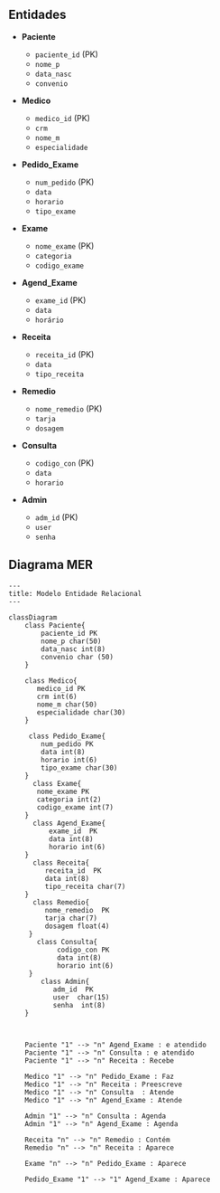 ## Entidades 

  - **Paciente**
      - `paciente_id` (PK)
      - `nome_p`
      - `data_nasc`
      - `convenio`


 - **Medico**
     - `medico_id` (PK)
     - `crm`
     - `nome_m`
     - `especialidade`


 - **Pedido_Exame**
     - `num_pedido` (PK)
     - `data`
     - `horario`
     - `tipo_exame`

  - **Exame**
      - `nome_exame` (PK)
      - `categoria`
      - `codigo_exame`
  
  - **Agend_Exame**
      - `exame_id` (PK)
      -  `data`
      -  `horário`
  
  - **Receita**
      -  `receita_id` (PK)
      -  `data`
      -  `tipo_receita`

  - **Remedio**
      - `nome_remedio` (PK)
      -  `tarja`
      -  `dosagem`
        
  - **Consulta**
      -  `codigo_con` (PK)
      -  `data`
      -  `horario`
   
  - **Admin**
      - `adm_id` (PK)
      - `user`
      - `senha`

        
## Diagrama MER

```mermaid
---
title: Modelo Entidade Relacional
---

classDiagram
    class Paciente{
        paciente_id PK
        nome_p char(50)
        data_nasc int(8)
        convenio char (50)
    }

    class Medico{
       medico_id PK
       crm int(6)
       nome_m char(50)
       especialidade char(30)
    }

     class Pedido_Exame{
        num_pedido PK
        data int(8)
        horario int(6)
        tipo_exame char(30)
    }
      class Exame{
       nome_exame PK
       categoria int(2)
       codigo_exame int(7)
    }
      class Agend_Exame{
          exame_id  PK
          data int(8)
          horario int(6)
    }
      class Receita{
         receita_id  PK
         data int(8)
         tipo_receita char(7)
    }
      class Remedio{
         nome_remedio  PK
         tarja char(7)
         dosagem float(4)
     }   
       class Consulta{
            codigo_con PK
            data int(8)
            horario int(6)
     }
        class Admin{
           adm_id  PK
           user  char(15)
           senha  int(8)
    }
     


    Paciente "1" --> "n" Agend_Exame : e atendido
    Paciente "1" --> "n" Consulta : e atendido
    Paciente "1" --> "n" Receita : Recebe

    Medico "1" --> "n" Pedido_Exame : Faz
    Medico "1" --> "n" Receita : Preescreve
    Medico "1" --> "n" Consulta  : Atende
    Medico "1" --> "n" Agend_Exame : Atende

    Admin "1" --> "n" Consulta : Agenda
    Admin "1" --> "n" Agend_Exame : Agenda 

    Receita "n" --> "n" Remedio : Contém
    Remedio "n" --> "n" Receita : Aparece

    Exame "n" --> "n" Pedido_Exame : Aparece

    Pedido_Exame "1" --> "1" Agend_Exame : Aparece 

    








``` 
